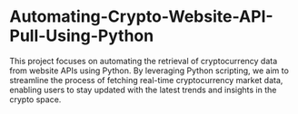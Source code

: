 # Automating-Crypto-Website-API-Pull-Using-Python
This project focuses on automating the retrieval of cryptocurrency data from website APIs using Python. By leveraging Python scripting, we aim to streamline the process of fetching real-time cryptocurrency market data, enabling users to stay updated with the latest trends and insights in the crypto space.
